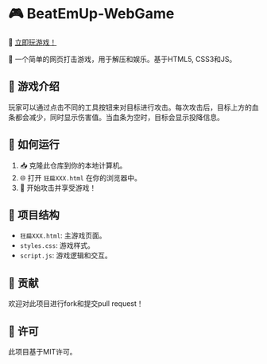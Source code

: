 # 🎮 BeatEmUp-WebGame

🎉 [立即玩游戏！](https://github.com/SLDragon-cx330/BeatEmUp-WebGame/狂扁XXX.html)  <!-- 添加的连接入口 -->

🥊 一个简单的网页打击游戏，用于解压和娱乐。基于HTML5, CSS3和JS。

## 📖 游戏介绍

玩家可以通过点击不同的工具按钮来对目标进行攻击。每次攻击后，目标上方的血条都会减少，同时显示伤害值。当血条为空时，目标会显示投降信息。

## 🚀 如何运行

1. 📥 克隆此仓库到你的本地计算机。
2. 🌐 打开 `狂扁XXX.html` 在你的浏览器中。
3. 👊 开始攻击并享受游戏！

## 📂 项目结构

- `狂扁XXX.html`: 主游戏页面。
- `styles.css`: 游戏样式。
- `script.js`: 游戏逻辑和交互。

## 🤝 贡献

欢迎对此项目进行fork和提交pull request！

## 📜 许可

此项目基于MIT许可。

